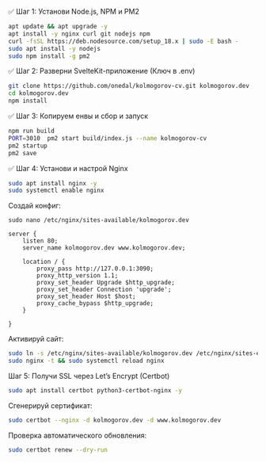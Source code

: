 
✅ Шаг 1: Установи Node.js, NPM и PM2
```bash
apt update && apt upgrade -y
apt install -y nginx curl git nodejs npm
curl -fsSL https://deb.nodesource.com/setup_18.x | sudo -E bash -
sudo apt install -y nodejs
sudo npm install -g pm2
```

✅ Шаг 2: Разверни SvelteKit-приложение
(Ключ в .env)
```bash
git clone https://github.com/onedal/kolmogorov-cv.git kolmogorov.dev
cd kolmogorov.dev
npm install
```

✅ Шаг 3: Копируем енвы и сбор и запуск
```bash
npm run build
PORT=3010  pm2 start build/index.js --name kolmogorov-cv
pm2 startup
pm2 save
```

✅ Шаг 4: Установи и настрой Nginx
```bash
sudo apt install nginx -y
sudo systemctl enable nginx
```
Создай конфиг:
```
sudo nano /etc/nginx/sites-available/kolmogorov.dev
```

```nginx
server {
    listen 80;
    server_name kolmogorov.dev www.kolmogorov.dev;

    location / {
        proxy_pass http://127.0.0.1:3090;
        proxy_http_version 1.1;
        proxy_set_header Upgrade $http_upgrade;
        proxy_set_header Connection 'upgrade';
        proxy_set_header Host $host;
        proxy_cache_bypass $http_upgrade;
    }
    
}
```

Активируй сайт:
```bash
sudo ln -s /etc/nginx/sites-available/kolmogorov.dev /etc/nginx/sites-enabled/
sudo nginx -t && sudo systemctl reload nginx
```

Шаг 5: Получи SSL через Let’s Encrypt (Certbot)
```bash
sudo apt install certbot python3-certbot-nginx -y
```

Сгенерируй сертификат:
```bash
sudo certbot --nginx -d kolmogorov.dev -d www.kolmogorov.dev
```

Проверка автоматического обновления:
```bash
sudo certbot renew --dry-run
```
